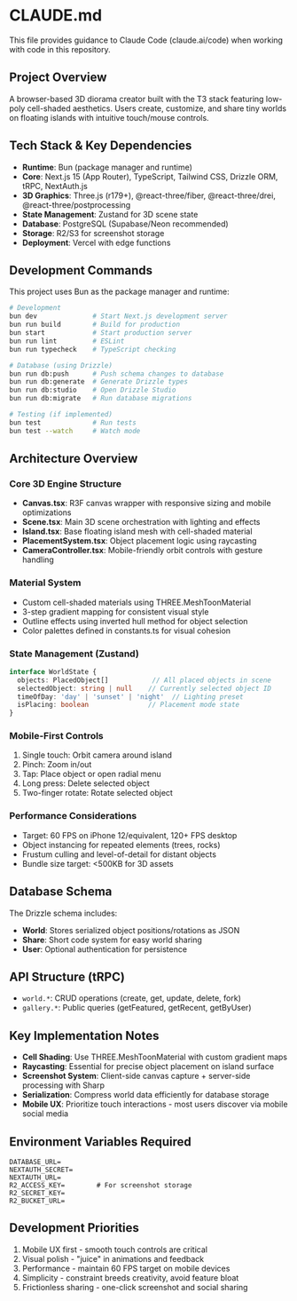 # CLAUDE.md

This file provides guidance to Claude Code (claude.ai/code) when working with code in this repository.

## Project Overview
A browser-based 3D diorama creator built with the T3 stack featuring low-poly cell-shaded aesthetics. Users create, customize, and share tiny worlds on floating islands with intuitive touch/mouse controls.

## Tech Stack & Key Dependencies
- **Runtime**: Bun (package manager and runtime)
- **Core**: Next.js 15 (App Router), TypeScript, Tailwind CSS, Drizzle ORM, tRPC, NextAuth.js
- **3D Graphics**: Three.js (r179+), @react-three/fiber, @react-three/drei, @react-three/postprocessing
- **State Management**: Zustand for 3D scene state
- **Database**: PostgreSQL (Supabase/Neon recommended)
- **Storage**: R2/S3 for screenshot storage
- **Deployment**: Vercel with edge functions

## Development Commands
This project uses Bun as the package manager and runtime:

```bash
# Development
bun dev              # Start Next.js development server
bun run build        # Build for production
bun start            # Start production server
bun run lint         # ESLint
bun run typecheck    # TypeScript checking

# Database (using Drizzle)
bun run db:push      # Push schema changes to database
bun run db:generate  # Generate Drizzle types
bun run db:studio    # Open Drizzle Studio
bun run db:migrate   # Run database migrations

# Testing (if implemented)
bun test             # Run tests
bun test --watch     # Watch mode
```

## Architecture Overview

### Core 3D Engine Structure
- **Canvas.tsx**: R3F canvas wrapper with responsive sizing and mobile optimizations
- **Scene.tsx**: Main 3D scene orchestration with lighting and effects
- **Island.tsx**: Base floating island mesh with cell-shaded material
- **PlacementSystem.tsx**: Object placement logic using raycasting
- **CameraController.tsx**: Mobile-friendly orbit controls with gesture handling

### Material System
- Custom cell-shaded materials using THREE.MeshToonMaterial
- 3-step gradient mapping for consistent visual style
- Outline effects using inverted hull method for object selection
- Color palettes defined in constants.ts for visual cohesion

### State Management (Zustand)
```typescript
interface WorldState {
  objects: PlacedObject[]           // All placed objects in scene
  selectedObject: string | null    // Currently selected object ID
  timeOfDay: 'day' | 'sunset' | 'night'  // Lighting preset
  isPlacing: boolean               // Placement mode state
}
```

### Mobile-First Controls
1. Single touch: Orbit camera around island
2. Pinch: Zoom in/out
3. Tap: Place object or open radial menu
4. Long press: Delete selected object
5. Two-finger rotate: Rotate selected object

### Performance Considerations
- Target: 60 FPS on iPhone 12/equivalent, 120+ FPS desktop
- Object instancing for repeated elements (trees, rocks)
- Frustum culling and level-of-detail for distant objects
- Bundle size target: <500KB for 3D assets

## Database Schema
The Drizzle schema includes:
- **World**: Stores serialized object positions/rotations as JSON
- **Share**: Short code system for easy world sharing  
- **User**: Optional authentication for persistence

## API Structure (tRPC)
- `world.*`: CRUD operations (create, get, update, delete, fork)
- `gallery.*`: Public queries (getFeatured, getRecent, getByUser)

## Key Implementation Notes
- **Cell Shading**: Use THREE.MeshToonMaterial with custom gradient maps
- **Raycasting**: Essential for precise object placement on island surface  
- **Screenshot System**: Client-side canvas capture + server-side processing with Sharp
- **Serialization**: Compress world data efficiently for database storage
- **Mobile UX**: Prioritize touch interactions - most users discover via mobile social media

## Environment Variables Required
```env
DATABASE_URL=
NEXTAUTH_SECRET=
NEXTAUTH_URL=
R2_ACCESS_KEY=        # For screenshot storage
R2_SECRET_KEY=
R2_BUCKET_URL=
```

## Development Priorities
1. Mobile UX first - smooth touch controls are critical
2. Visual polish - "juice" in animations and feedback
3. Performance - maintain 60 FPS target on mobile devices
4. Simplicity - constraint breeds creativity, avoid feature bloat
5. Frictionless sharing - one-click screenshot and social sharing